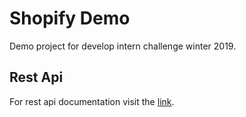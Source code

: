 # Shopify Demo
Demo project for develop intern challenge winter 2019.

## Rest Api

For rest api documentation visit the [link](https://web.postman.co/collections/3155590-11d4af7e-f902-4613-a882-866b6ae0aba7?workspace=ca627f70-8287-405c-8769-a372b80d7dc6).

